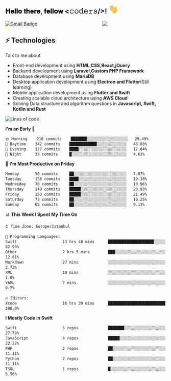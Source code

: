 <h2> 𝐇𝐞𝐥𝐥𝐨 𝐭𝐡𝐞𝐫𝐞, 𝐟𝐞𝐥𝐥𝐨𝐰 <𝚌𝚘𝚍𝚎𝚛𝚜/>! <img src="https://raw.githubusercontent.com/ABSphreak/ABSphreak/master/gifs/Hi.gif" width="30px"></h2>

<img align='right' src='https://user-images.githubusercontent.com/5713670/87202985-820dcb80-c2b6-11ea-9f56-7ec461c497c3.gif' width='200"'>

[![Gmail Badge](https://img.shields.io/badge/-osein.wtr@gmail.com-c14438?style=flat-square&logo=Gmail&logoColor=white&link=mailto:osein.wtr@gmail.com)](mailto:osein.wtr@gmail.com)


## ⚡ Technologies
Talk to me about
- Front-end development using **HTML,CSS,React,jQuery**
- Backend development using **Laravel,Custom PHP Framework**
- Database development using **MariaDB**
- Desktop application development using **Electron and Flutter**(Still learning)
- Mobile application development using **Flutter and Swift**
- Creating scalable cloud architecture using **AWS Cloud**
- Solving Data structure and algorithm questions in **Javascript, Swift, Kotlin and Rust**

<!--## Hello World!! 🤔
- 💬 Ask me about anything an everything.
- 📫 Read my blogs: [Harsh Blog](https://harshblog.xyz)
- 🎯 Portfolio site: [Portfolio](https://harshkumarkhatri.github.io/Portfolio-Site/index.html)
- 🔔 Subscribe:- [Harsh Kumar Khatri](https://www.youtube.com/channel/UCKNtMU9M559bmXxKoT6YeJw)
- ⚡ Fun fact: Internet users blink less than usual.-->

<!--START_SECTION:waka-->
![Lines of code](https://img.shields.io/badge/From%20Hello%20World%20I%27ve%20Written-4.6%20million%20lines%20of%20code-blue)

**I'm an Early 🐤** 

```text
🌞 Morning    210 commits    ███████░░░░░░░░░░░░░░░░░░   29.49% 
🌆 Daytime    342 commits    ████████████░░░░░░░░░░░░░   48.03% 
🌃 Evening    127 commits    ████░░░░░░░░░░░░░░░░░░░░░   17.84% 
🌙 Night      33 commits     █░░░░░░░░░░░░░░░░░░░░░░░░   4.63%

```
📅 **I'm Most Productive on Friday** 

```text
Monday       56 commits     ██░░░░░░░░░░░░░░░░░░░░░░░   7.87% 
Tuesday      138 commits    ████░░░░░░░░░░░░░░░░░░░░░   19.38% 
Wednesday    78 commits     ██░░░░░░░░░░░░░░░░░░░░░░░   10.96% 
Thursday     149 commits    █████░░░░░░░░░░░░░░░░░░░░   20.93% 
Friday       153 commits    █████░░░░░░░░░░░░░░░░░░░░   21.49% 
Saturday     73 commits     ██░░░░░░░░░░░░░░░░░░░░░░░   10.25% 
Sunday       65 commits     ██░░░░░░░░░░░░░░░░░░░░░░░   9.13%

```


📊 **This Week I Spent My Time On** 

```text
⌚︎ Time Zone: Europe/Istanbul

💬 Programming Languages: 
Swift                    13 hrs 48 mins      ████████████████████░░░░░   82.96% 
Other                    2 hrs 5 mins        ███░░░░░░░░░░░░░░░░░░░░░░   12.61% 
Markdown                 27 mins             ░░░░░░░░░░░░░░░░░░░░░░░░░   2.73% 
XML                      10 mins             ░░░░░░░░░░░░░░░░░░░░░░░░░   1.0% 
YAML                     7 mins              ░░░░░░░░░░░░░░░░░░░░░░░░░   0.7%

🔥 Editors: 
Xcode                    16 hrs 39 mins      █████████████████████████   100.0%

```

**I Mostly Code in Swift** 

```text
Swift                    5 repos             ███████░░░░░░░░░░░░░░░░░░   27.78% 
JavaScript               4 repos             █████░░░░░░░░░░░░░░░░░░░░   22.22% 
PHP                      2 repos             ██░░░░░░░░░░░░░░░░░░░░░░░   11.11% 
Python                   2 repos             ██░░░░░░░░░░░░░░░░░░░░░░░   11.11% 
TSQL                     1 repos             █░░░░░░░░░░░░░░░░░░░░░░░░   5.56%

```



<!--END_SECTION:waka-->
